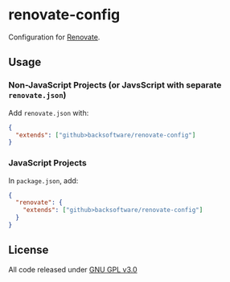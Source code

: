 # renovate-config

Configuration for [Renovate](https://renovateapp.com/).

## Usage

### Non-JavaScript Projects (or JavsScript with separate `renovate.json`)

Add `renovate.json` with:

```json
{
  "extends": ["github>backsoftware/renovate-config"]
}
```

### JavaScript Projects

In `package.json`, add:

```json
{
  "renovate": {
    "extends": ["github>backsoftware/renovate-config"]
  }
}
```

## License

All code released under [GNU GPL v3.0][license]

[license]: https://github.com/backsoftware/renovate-config/blob/master/LICENSE
